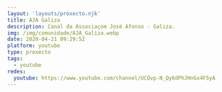 ```yaml
---
layout: 'layouts/proxecto.njk'
title: AJA Galiza
description: Canal da Associaçom José Afonso - Galiza.
img: /img/comunidade/AJA_Galiza.webp
date: 2020-04-21 09:29:52
platform: youtube
type: proxecto
tags:
  - youtube
redes:
  youtube: https://www.youtube.com/channel/UCQvp-N_Qy6dPhJHnGx4F5yA
---
```


